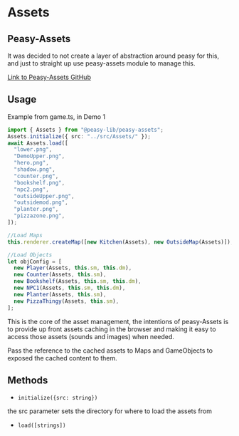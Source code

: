 # Assets

## Peasy-Assets

It was decided to not create a layer of abstraction around peasy for this, and just to straight up use peasy-assets module to manage this.

[Link to Peasy-Assets GitHub](https://github.com/peasy-lib/peasy-lib/tree/main/packages/peasy-assets)

## Usage

Example from game.ts, in Demo 1

```ts
import { Assets } from "@peasy-lib/peasy-assets";
Assets.initialize({ src: "../src/Assets/" });
await Assets.load([
  "lower.png",
  "DemoUpper.png",
  "hero.png",
  "shadow.png",
  "counter.png",
  "bookshelf.png",
  "npc2.png",
  "outsideUpper.png",
  "outsidemod.png",
  "planter.png",
  "pizzazone.png",
]);

//Load Maps
this.renderer.createMap([new Kitchen(Assets), new OutsideMap(Assets)]);

//Load Objects
let objConfig = [
  new Player(Assets, this.sm, this.dm),
  new Counter(Assets, this.sm),
  new Bookshelf(Assets, this.sm, this.dm),
  new NPC1(Assets, this.sm, this.dm),
  new Planter(Assets, this.sm),
  new PizzaThingy(Assets, this.sm),
];
```

This is the core of the asset management, the intentions of peasy-Assets is to provide up front assets caching in the browser and making it easy to access those assets (sounds and images) when needed.

Pass the reference to the cached assets to Maps and GameObjects to exposed the cached content to them.

## Methods

- `initialize({src: string})`

the src parameter sets the directory for where to load the assets from

- `load([strings])`
